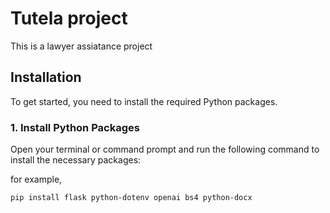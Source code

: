 # Tutela project

This is a lawyer assiatance project

## Installation

To get started, you need to install the required Python packages.

### 1. Install Python Packages

Open your terminal or command prompt and run the following command to install the necessary packages:

for example,
```bash
pip install flask python-dotenv openai bs4 python-docx
```

